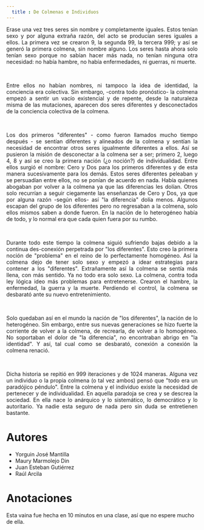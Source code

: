 ```yaml
---
  title : De Colmenas e Individuos
---
```


<p style='text-align: justify;'>
Erase una vez tres seres sin nombre y completamente iguales. Estos tenían sexo y por alguna extraña razón, del acto se producían seres iguales a ellos. La primera vez se crearon 9, la segunda 99, la tercera 999; y así se generó la primera colmena, sin nombre alguno. Los seres hasta ahora solo tenían sexo porque no sabían hacer más nada, no tenían ninguna otra necesidad: no había hambre, no había enfermedades,  ni guerras, ni muerte.
</p>
<br/>
<p style='text-align: justify;'>
Entre ellos no habían nombres, ni tampoco la idea de identidad, la conciencia era colectiva. Sin embargo, -contra todo pronóstico- la colmena empezó a sentir un vacío existencial y de repente, desde la naturaleza misma de las mutaciones, aparecen dos seres diferentes y desconectados de la conciencia colectiva de la colmena.
</p>

<br/>
<p style='text-align: justify;'>
Los dos primeros "diferentes" - como fueron llamados  mucho tiempo después -  se sentían diferentes y alineados de la colmena y sentían la necesidad de encontrar otros seres igualmente diferentes a ellos. Así se pusieron la misión de desconectar a la colmena ser a ser; primero 2, luego 4, 8 y así se creo la primera nación (¿o noción?) de individualidad. Entre ellos surgió el nombre: Cero y Dos para los primeros diferentes y de esta manera sucesivamente para los demás. Estos seres diferentes peleaban y se persuadían entre ellos, no se ponían de acuerdo en nada. Había quienes abogaban por volver a la colmena ya que las diferencias les dolían. Otros solo recurrían a seguir ciegamente las enseñanzas de Cero y Dos, ya que por alguna razón -según ellos- así "la diferencia" dolía menos. Algunos escapan del grupo de los diferentes pero no regresaban a la colmena, solo ellos mismos saben a donde fueron. En la nación de lo heterogéneo había de todo, y lo normal era que cada quien fuera por su rumbo.
</p>

<br/>

<p style='text-align: justify;'>
Durante todo este tiempo la colmena siguió sufriendo bajas debido a la continua des-conexión perpetrada por "los diferentes". Esto creo la primera noción de "problema" en el reino de lo perfectamente homogéneo. Así la colmena dejo de tener solo sexo y empezó a idear estrategias para contener a los "diferentes". Extrañamente así la colmena se sentía más llena, con más sentido. Ya no todo era solo sexo. La colmena, contra toda ley lógica ideo más problemas para entretenerse. Crearon el hambre, la enfermedad, la guerra y la muerte. Perdiendo el control, la colmena se desbarató ante su nuevo entretenimiento.
</p>

<br/>

<p style='text-align: justify;'>
Solo quedaban así en el mundo la nación de "los diferentes", la nación de lo heterogéneo. Sin embargo, entre sus nuevas generaciones se hizo fuerte la corriente de volver a la colmena, de recrearla, de volver a lo homogéneo. No soportaban el dolor de "la diferencia", no encontraban abrigo en "la identidad". Y así, tal cual como se desbarató, conexión a conexión la colmena renació.
</p>

<br/>

<p style='text-align: justify;'>
Dicha historia se repitió en 999 iteraciones y de 1024 maneras. Alguna vez un individuo o la propia colmena (o tal vez ambos) pensó que "todo era un paradójico péndulo". Entre la colmena y el individuo existe la necesidad de pertenecer y de individualidad. En aquella paradoja se crea y se descrea la sociedad. En ella nace lo anárquico y lo sistemático, lo democrático y lo autoritario. Ya nadie esta seguro de nada pero sin duda se entretienen bastante.
</p>

# Autores

- Yorguin José Mantilla
- Maury Marmolejo Din
- Juan Esteban Gutiérrez
- Raúl Arcila

# Anotaciones

Esta vaina fue hecha en 10 minutos en una clase, así que no espere mucho de ella.

